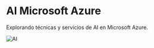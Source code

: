 # AI Microsoft Azure
Explorando técnicas y servicios de AI en Microsoft Azure.

![AI](https://user-images.githubusercontent.com/49338963/173467083-4881f9e7-328c-4a28-9ee1-1da6d92ae945.png)
